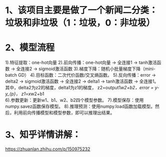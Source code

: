 
# 1、该项目主要是做了一个新闻二分类：垃圾和非垃圾（1：垃圾，0：非垃圾）

# 2、模型流程
1).特征提取：one-hot向量 
2).前向传播：one-hot向量 -> 全连接1 -> tanh激活函数 -> 全连接2 -> sigmoid激活函数 
3).梯度下降：随机小批量梯度下降（mini-batch GD） 
4).目标函数：二次代价函数/交叉熵函数。 
5).反向传播：error -> delta2 -> sigmoid激活函数 -> 全连接2  -> delta1 -> tanh激活函数 -> 全连接1。其中，delta2为z2的梯度，delta1为z1的梯度， z2=output1*w2+b2，error = y-y_{p}， z1=x*w2+b1  
6).参数更新：更新w1、b1、w2、b2四个模型参数。 
7).模型保存：使用numpy.savez函数保存模型。 
8).推理预测：使用numpy.load函数加载模型。然后，利用前向传播模型和模型参数，即可以推理出结果。 

# 3、知乎详情讲解：
https://zhuanlan.zhihu.com/p/150975232
